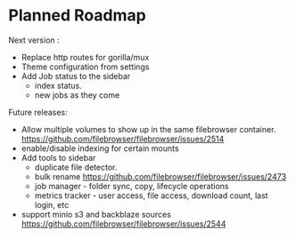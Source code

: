 # Planned Roadmap

Next version :

- Replace http routes for gorilla/mux
- Theme configuration from settings
- Add Job status to the sidebar
  - index status.
  - new jobs as they come

Future releases:

 - Allow multiple volumes to show up in the same filebrowser container. https://github.com/filebrowser/filebrowser/issues/2514
 - enable/disable indexing for certain mounts
 - Add tools to sidebar
   - duplicate file detector.
   - bulk rename https://github.com/filebrowser/filebrowser/issues/2473
   - job manager - folder sync, copy, lifecycle operations
   - metrics tracker - user access, file access, download count, last login, etc
 - support minio s3 and backblaze sources https://github.com/filebrowser/filebrowser/issues/2544
